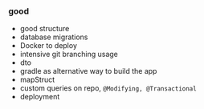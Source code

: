 ### good

- good structure
- database migrations
- Docker to deploy
- intensive git branching usage
- dto
- gradle as alternative way to build the app
- mapStruct
- custom queries on repo, `@Modifying, @Transactional`
- deployment